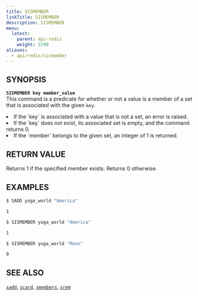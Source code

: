 ```yaml
---
title: SISMEMBER
linkTitle: SISMEMBER
description: SISMEMBER
menu:
  latest:
    parent: api-redis
    weight: 2290
aliases:
  - api/redis/sismember
---
```

## SYNOPSIS
<b>`SISMEMBER key member_value`</b><br>
This command is a predicate for whether or not a value is a member of a set that is associated with the given  `key`.
<li>If the `key` is associated with a value that is not a set, an error is raised.</li>
<li>If the `key` does not exist, its associated set is empty, and the command returns 0.</li>
<li>If the `member` belongs to the given set, an integer of 1 is returned.</li>

## RETURN VALUE
Returns 1 if the specified member exists. Returns 0 otherwise.

## EXAMPLES
```{.sh .copy .separator-dollar}
$ SADD yuga_world "America"
```
```sh
1
```
```{.sh .copy .separator-dollar}
$ SISMEMBER yuga_world "America"
```
```sh
1
```
```{.sh .copy .separator-dollar}
$ SISMEMBER yuga_world "Moon"
```
```sh
0
```

## SEE ALSO
[`sadd`](../sadd/), [`scard`](../scard/), [`smembers`](../smembers/), [`srem`](../srem/)
